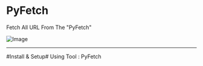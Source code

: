 # PyFetch
Fetch All URL From The "PyFetch"

![Image](https://i.imgur.com/TnbiVPY.png)

*** 

#Install & Setup#
Using Tool : PyFetch
